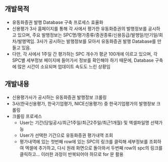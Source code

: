 ## 개발목적

- 유동화증권 발행 Database 구축 프로세스 효율화
- 신용평가 3사 홈페이지를 통해 각 사에서 평가한 유동화증권의 발행정보를 공시하고 있으며, 주요 발행정보는 SPC명/평가종류/증권종류/신용등급/발행일/만기일/회차/발행액임. 3사가 공시하는 발행정보를 모아서 유동화증권 발행 Database를 만들고 있음. 
- 다만, 각 사에서 1주일 간 평가하는 SPC 개수가 평균 100개에 이르고 있으며, 각 SPC별 세부정보 페이지에 들어가서 정보를 확인해야 하기 때문에, Database 구축에 많은 시간이 소요되며 업데이트 속도도 느린 상황임


## 개발내용
- 신용평가사가 공시하는 유동화증권 발행정보 크롤링
- 3사(한국신용평가, 한국기업평가, NICE신용평가) 중 한국기업평가의 발행정보 크롤링 
- 크롤링 프로세스  
  - User는 기간(당일공시/최근1주일/최근2주일/최근1개월) 및 엑셀파일명 선택가능
  - User가 선택한 기간으로 유동화증권 평가내역 조회
  - 평가내역에 있는 첫번째 row에 있는 SPC의 링크를 클릭해 세부정보를 조회하여 엑셀에 추가하고, 다시 원래 화면으로 돌아와서 두번째 row의 spc의 링크를 클릭하고... 이러한 과정이 반복되어야 하므로 for 문 활용
